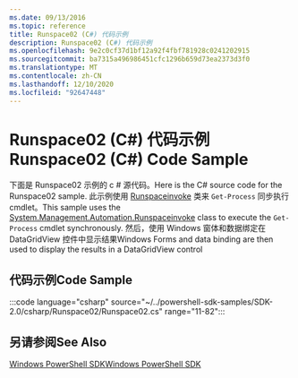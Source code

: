 ```yaml
---
ms.date: 09/13/2016
ms.topic: reference
title: Runspace02 (C#) 代码示例
description: Runspace02 (C#) 代码示例
ms.openlocfilehash: 9e2c0cf37d1bf12a92f4fbf781928c0241202915
ms.sourcegitcommit: ba7315a496986451cfc1296b659d73ea2373d3f0
ms.translationtype: MT
ms.contentlocale: zh-CN
ms.lasthandoff: 12/10/2020
ms.locfileid: "92647448"
---
```

# <a name="runspace02-c-code-sample"></a><span data-ttu-id="8a973-103">Runspace02 (C#) 代码示例</span><span class="sxs-lookup"><span data-stu-id="8a973-103">Runspace02 (C#) Code Sample</span></span>

<span data-ttu-id="8a973-104">下面是 Runspace02 示例的 c # 源代码。</span><span class="sxs-lookup"><span data-stu-id="8a973-104">Here is the C# source code for the Runspace02 sample.</span></span> <span data-ttu-id="8a973-105">此示例使用 [Runspaceinvoke](/dotnet/api/System.Management.Automation.RunspaceInvoke) 类来 `Get-Process` 同步执行 cmdlet。</span><span class="sxs-lookup"><span data-stu-id="8a973-105">This sample uses the [System.Management.Automation.Runspaceinvoke](/dotnet/api/System.Management.Automation.RunspaceInvoke) class to execute the `Get-Process` cmdlet synchronously.</span></span> <span data-ttu-id="8a973-106">然后，使用 Windows 窗体和数据绑定在 DataGridView 控件中显示结果</span><span class="sxs-lookup"><span data-stu-id="8a973-106">Windows Forms and data binding are then used to display the results in a DataGridView control</span></span>

## <a name="code-sample"></a><span data-ttu-id="8a973-107">代码示例</span><span class="sxs-lookup"><span data-stu-id="8a973-107">Code Sample</span></span>

:::code language="csharp" source="~/../powershell-sdk-samples/SDK-2.0/csharp/Runspace02/Runspace02.cs" range="11-82":::

## <a name="see-also"></a><span data-ttu-id="8a973-108">另请参阅</span><span class="sxs-lookup"><span data-stu-id="8a973-108">See Also</span></span>

[<span data-ttu-id="8a973-109">Windows PowerShell SDK</span><span class="sxs-lookup"><span data-stu-id="8a973-109">Windows PowerShell SDK</span></span>](../windows-powershell-reference.md)

